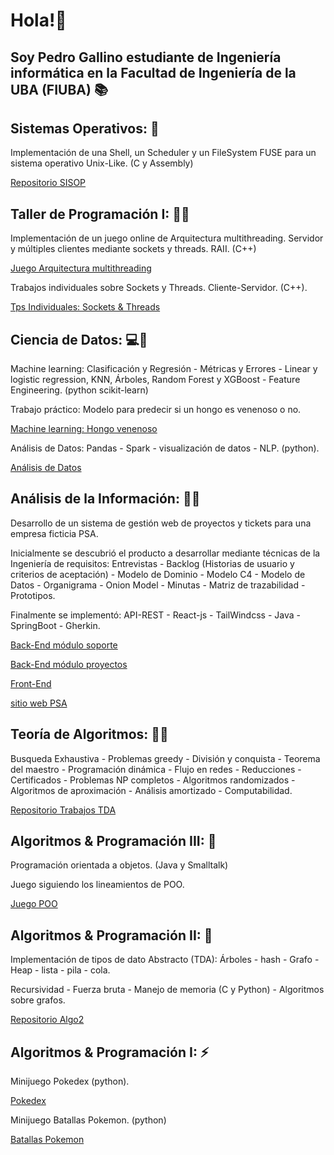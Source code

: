 # Hola!👋 
## Soy Pedro Gallino estudiante de Ingeniería informática en la Facultad de Ingeniería de la UBA (FIUBA) 📚

## Sistemas Operativos: 🐧

Implementación de una Shell, un Scheduler y un FileSystem FUSE para un sistema operativo Unix-Like. (C y Assembly)

[Repositorio SISOP](https://github.com/pgallino/SISOP)

## Taller de Programación I: 🛜🧶

Implementación de un juego online de Arquitectura multithreading. Servidor y múltiples clientes mediante sockets y threads. RAII. (C++)

[Juego Arquitectura multithreading](https://github.com/pgallino/Taller1-TP-Left4Dead)

Trabajos individuales sobre Sockets y Threads. Cliente-Servidor. (C++).

[Tps Individuales: Sockets & Threads](https://github.com/pgallino/Taller-De-Programacion-1C2023)

## Ciencia de Datos: 💻🧪

Machine learning: Clasificación y Regresión - Métricas y Errores - Linear y logistic regression, KNN, Árboles, Random Forest y XGBoost - Feature Engineering. (python scikit-learn)

Trabajo práctico: Modelo para predecir si un hongo es venenoso o no.

[Machine learning: Hongo venenoso](https://github.com/pgallino/MACHINE-LEARNING-DATOS-1C2023)

Análisis de Datos: Pandas - Spark - visualización de datos - NLP. (python).

[Análisis de Datos](https://github.com/pgallino/PANDAS-SPARK-DATOS-1C2023)

## Análisis de la Información: 📄👥

Desarrollo de un sistema de gestión web de proyectos y tickets para una empresa ficticia PSA. 

Inicialmente se descubrió el producto a desarrollar mediante técnicas de la Ingeniería de requisitos: Entrevistas - Backlog (Historias de usuario y criterios de aceptación) - Modelo de Dominio - Modelo C4 - Modelo de Datos - Organigrama - Onion Model - Minutas - Matriz de trazabilidad - Prototipos.

Finalmente se implementó: API-REST - React-js - TailWindcss - Java - SpringBoot - Gherkin.

[Back-End módulo soporte](https://github.com/pgallino/Soporte-API-REST-Backend)

[Back-End módulo proyectos](https://github.com/Sando-dev/back-psa) 

[Front-End](https://github.com/gcaldev/front-psa)

[sitio web PSA](https://front-psa.vercel.app/home)

## Teoría de Algoritmos: 🧩🧠
Busqueda Exhaustiva - Problemas greedy - División y conquista - Teorema del maestro - Programación dinámica - Flujo en redes - Reducciones - Certificados - Problemas NP completos - Algoritmos randomizados - Algoritmos de aproximación - Análisis amortizado - Computabilidad.

[Repositorio Trabajos TDA](https://github.com/pgallino/Teoria-De-Algoritmos)

## Algoritmos & Programación III: 👾

Programación orientada a objetos. (Java y Smalltalk) 

Juego siguiendo los lineamientos de POO.

[Juego POO](https://github.com/pgallino/GPS-1C2022)

## Algoritmos & Programación II: 🌲

Implementación de tipos de dato Abstracto (TDA): Árboles - hash - Grafo - Heap - lista - pila - cola. 

Recursividad - Fuerza bruta - Manejo de memoria (C y Python) - Algoritmos sobre grafos.

[Repositorio Algo2](https://github.com/pgallino/AlGO-2)

## Algoritmos & Programación I: ⚡

Minijuego Pokedex (python).

[Pokedex](https://github.com/pgallino/Pokedex-1C2021)

Minijuego Batallas Pokemon. (python)

[Batallas Pokemon](https://github.com/pgallino/Pokemon-Battles-1C2021)

<!--
**pgallino/pgallino** is a ✨ _special_ ✨ repository because its `README.md` (this file) appears on your GitHub profile.

Here are some ideas to get you started:

- 🔭 I’m currently working on ...
- 🌱 I’m currently learning ...
- 👯 I’m looking to collaborate on ...
- 🤔 I’m looking for help with ...
- 💬 Ask me about ...
- 📫 How to reach me: ...
- 😄 Pronouns: ...
- ⚡ Fun fact: ...
-->
